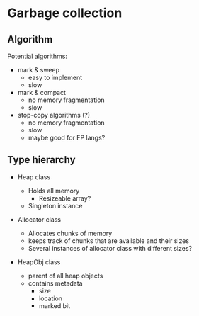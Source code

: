 # Garbage collection

## Algorithm

Potential algorithms:
- mark & sweep
    - easy to implement
    - slow
- mark & compact
    - no memory fragmentation
    - slow
- stop-copy algorithms (?)
    - no memory fragmentation
    - slow
    - maybe good for FP langs?

## Type hierarchy

- Heap class
    - Holds all memory
        - Resizeable array?
    - Singleton instance

- Allocator class
    - Allocates chunks of memory
    - keeps track of chunks that are available and their sizes
    - Several instances of allocator class with different sizes?

- HeapObj class
    - parent of all heap objects
    - contains metadata
        - size
        - location
        - marked bit